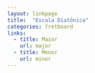 ```yaml
---
layout: linkpage
title:  "Escala Diatônica"
categories: fretboard
links:
  - title: Maior
    url: major
  - title: Menor
    url: minor
---
```

